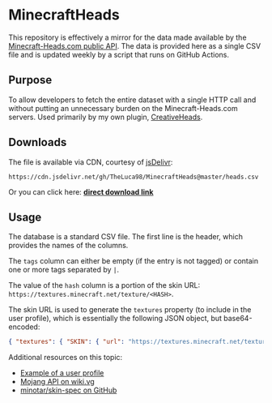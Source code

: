 # MinecraftHeads

This repository is effectively a mirror for the data made available by the [Minecraft-Heads.com public API](https://minecraft-heads.com/scripts/api.php). The data is provided here as a single CSV file and is updated weekly by a script that runs on GitHub Actions.

## Purpose

To allow developers to fetch the entire dataset with a single HTTP call and without putting an unnecessary burden on the Minecraft-Heads.com servers.
Used primarily by my own plugin, [CreativeHeads](https://github.com/TheLuca98/CreativeHeads).

## Downloads

The file is available via CDN, courtesy of [jsDelivr](https://www.jsdelivr.com):

```
https://cdn.jsdelivr.net/gh/TheLuca98/MinecraftHeads@master/heads.csv
```

Or you can click here: **[direct download link](https://cdn.jsdelivr.net/gh/TheLuca98/MinecraftHeads@master/heads.csv)**

## Usage

The database is a standard CSV file. The first line is the header, which provides the names of the columns.

The `tags` column can either be empty (if the entry is not tagged) or contain one or more tags separated by `|`.

The value of the `hash` column is a portion of the skin URL: `https://textures.minecraft.net/texture/<HASH>`.

The skin URL is used to generate the `textures` property (to include in the user profile), which is essentially the following JSON object, but base64-encoded:

```json
{ "textures": { "SKIN": { "url": "https://textures.minecraft.net/texture/<HASH>" } } }
```

Additional resources on this topic:

- [Example of a user profile](https://sessionserver.mojang.com/session/minecraft/profile/853c80ef3c3749fdaa49938b674adae6)
- [Mojang API on wiki.vg](https://wiki.vg/Mojang_API#UUID_to_Profile_and_Skin.2FCape)
- [minotar/skin-spec on GitHub](https://github.com/minotar/skin-spec)
